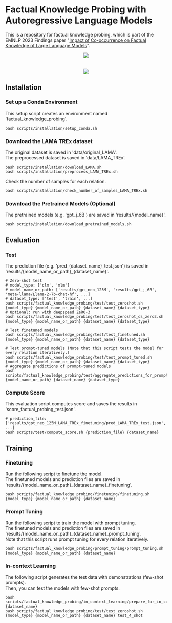 # Factual Knowledge Probing with Autoregressive Language Models
This is a repository for factual knowledge probing, which is part of the EMNLP 2023 Findings paper "[Impact of Co-occurrence on Factual Knowledge of Large Language Models](https://aclanthology.org/2023.findings-emnlp.518.pdf)".  

<p align="center">
<img src="https://github.com/CheongWoong/cheongwoong.github.io/blob/master/assets/img/impact_of_cooccurrence/factual_knowledge_probing_procedure.png"></img>
<br><br><br>
<img src="https://github.com/CheongWoong/cheongwoong.github.io/blob/master/assets/img/impact_of_cooccurrence/factual_knowledge_probing_metrics.png"></img>
</p>


## Installation

### Set up a Conda Environment
This setup script creates an environment named 'factual_knowledge_probing'.
```
bash scripts/installation/setup_conda.sh
```

### Download the LAMA TREx dataset
The original dataset is saved in 'data/original_LAMA'.  
The preprocessed dataset is saved in 'data/LAMA_TREx'.
```
bash scripts/installation/download_LAMA.sh
bash scripts/installation/preprocess_LAMA_TREx.sh
```

Check the number of samples for each relation.
```
bash scripts/installation/check_number_of_samples_LAMA_TREx.sh
```

### Download the Pretrained Models (Optional)
The pretrained models (e.g. 'gpt_j_6B') are saved in 'results/{model_name}'.
```
bash scripts/installation/download_pretrained_models.sh
```


## Evaluation

### Test
The prediction file (e.g. 'pred_{dataset_name}\_test.json') is saved in 'results/{model_name_or_path}_{dataset_name}'.
```
# Zero-shot test
# model_type: ['clm', 'mlm']
# model_name_or_path: ['results/gpt_neo_125M', 'results/gpt_j_6B', 'meta-llama/Llama-2-7b-chat-hf', ...] 
# dataset_type: ['test', 'train', ...]
bash scripts/factual_knowledge_probing/test/test_zeroshot.sh {model_type} {model_name_or_path} {dataset_name} {dataset_type}
# Optional: run with deepspeed ZeRO-3
bash scripts/factual_knowledge_probing/test/test_zeroshot_ds_zero3.sh {model_type} {model_name_or_path} {dataset_name} {dataset_type}

# Test finetuned models
bash scripts/factual_knowledge_probing/test/test_finetuned.sh {model_type} {model_name_or_path} {dataset_name} {dataset_type}

# Test prompt-tuned models (Note that this script tests the model for every relation iteratively.)
bash scripts/factual_knowledge_probing/test/test_prompt_tuned.sh {model_type} {model_name_or_path} {dataset_name} {dataset_type}
# Aggregate predictions of prompt-tuned models
bash scripts/factual_knowledge_probing/test/aggregate_predictions_for_prompt_tuning.sh {model_name_or_path} {dataset_name} {dataset_type}
```

### Compute Score
This evaluation script computes score and saves the results in 'score_factual_probing_test.json'.
```
# prediction_file: ['results/gpt_neo_125M_LAMA_TREx_finetuning/pred_LAMA_TREx_test.json', ...]
bash scripts/test/compute_score.sh {prediction_file} {dataset_name}
```


## Training

### Finetuning
Run the following script to finetune the model.  
The finetuned models and prediction files are saved in 'results/{model_name_or_path}_{dataset_name}_finetuning'.
```
bash scripts/factual_knowledge_probing/finetuning/finetuning.sh {model_type} {model_name_or_path} {dataset_name}
```

### Prompt Tuning
Run the following script to train the model with prompt tuning.  
The finetuned models and prediction files are saved in 'results/{model_name_or_path}_{dataset_name}_prompt_tuning'.  
Note that this script runs prompt tuning for every relation iteratively.
```
bash scripts/factual_knowledge_probing/prompt_tuning/prompt_tuning.sh {model_type} {model_name_or_path} {dataset_name}
```

### In-context Learning
The following script generates the test data with demonstrations (few-shot prompts).  
Then, you can test the models with few-shot prompts.
```
bash scripts/factual_knowledge_probing/in_context_learning/prepare_for_in_context_learning.sh {dataset_name}
bash scripts/factual_knowledge_probing/test/test_zeroshot.sh {model_type} {model_name_or_path} {dataset_name} test_4_shot
```
